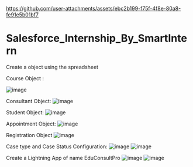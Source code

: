 

https://github.com/user-attachments/assets/ebc2b199-f75f-4f8e-80a8-fe91e5b01bf7



# Salesforce_Internship_By_SmartIntern

Create a object using the spreadsheet 

Course Object :

![image](https://github.com/user-attachments/assets/4cfe708a-e676-4b00-8c67-2bd1f8c60b8a)


Consultant Object:
![image](https://github.com/user-attachments/assets/783c1065-4c9a-4110-a487-7d726cd49f24)


Student Object:
![image](https://github.com/user-attachments/assets/7ee1a953-0ee7-4593-8c9f-a21423829a3c)


Appointment Object:
![image](https://github.com/user-attachments/assets/d6478a3a-5d92-4693-b0ef-0161baa38e3c)


Registration Object
![image](https://github.com/user-attachments/assets/d24f29be-764a-4b4c-8042-f90d5d5566ec)


Case type and Case Status Configuration:
![image](https://github.com/user-attachments/assets/9b9ac683-080a-443f-a340-e150693698d3)
![image](https://github.com/user-attachments/assets/db6133a5-bc85-4ec6-9c72-703c37d8f06a)


Create a Lightning App of name EduConsultPro
![image](https://github.com/user-attachments/assets/2f003daf-f99a-4466-9758-41162a099445)
![image](https://github.com/user-attachments/assets/f35b100e-0872-424d-9229-44dafbe81a14)





